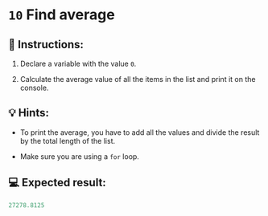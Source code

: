 # `10` Find average

## 📝 Instructions:

1. Declare a variable with the value `0`.

2. Calculate the average value of all the items in the list and print it on the console.

## 💡 Hints:

+ To print the average, you have to add all the values and divide the result by the total length of the list.

+ Make sure you are using a `for` loop.

## 💻 Expected result:

```py
27278.8125
```
